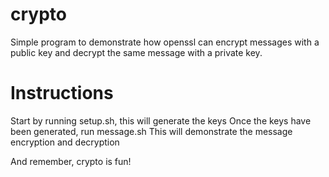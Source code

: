 # crypto

Simple program to demonstrate how openssl can encrypt messages
with a public key and decrypt the same message with a private key.

# Instructions

Start by running setup.sh, this will generate the keys
Once the keys have been generated, run message.sh
This will demonstrate the message encryption and decryption

And remember, crypto is fun!

